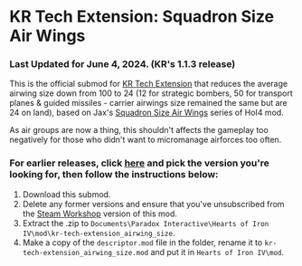 # KR Tech Extension: Squadron Size Air Wings

### Last Updated for June 4, 2024. (KR's 1.1.3 release)

This is the official submod for [KR Tech Extension](https://steamcommunity.com/sharedfiles/filedetails/?id=3105210203) that reduces the average airwing size down from 100 to 24 (12 for strategic bombers, 50 for transport planes & guided missiles - carrier airwings size remained the same but are 24 on land), based on Jax's [Squadron Size Air Wings](https://steamcommunity.com/sharedfiles/filedetails/?id=2872975666) series of HoI4 mod.

As air groups are now a thing, this shouldn't affects the gameplay too negatively for those who didn't want to micromanage airforces too often.

### For earlier releases, click [here](https://github.com/KR-Tech-Extension/kr-tech-extension_airwing_size/releases) and pick the version you're looking for, then follow the instructions below:
1) Download this submod.
2) Delete any former versions and ensure that you've unsubscribed from the [Steam Workshop](https://steamcommunity.com/sharedfiles/filedetails/?id=3233521282) version of this mod.
3) Extract the .zip to `Documents\Paradox Interactive\Hearts of Iron IV\mod\kr-tech-extension_airwing_size`.
4) Make a copy of the `descriptor.mod` file in the folder, rename it to `kr-tech-extension_airwing_size.mod` and put it in `Hearts of Iron IV\mod`.
